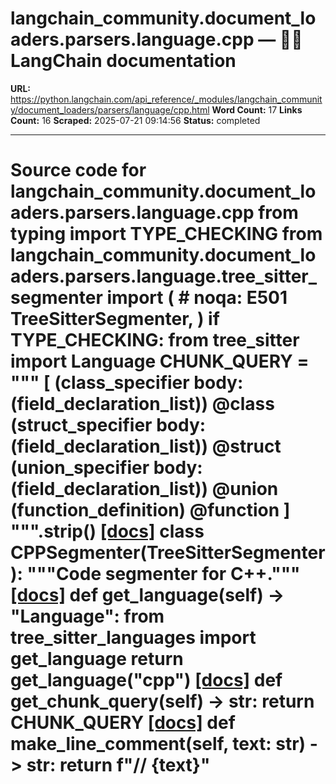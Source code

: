 # langchain_community.document_loaders.parsers.language.cpp — 🦜🔗 LangChain  documentation

**URL:** https://python.langchain.com/api_reference/_modules/langchain_community/document_loaders/parsers/language/cpp.html
**Word Count:** 17
**Links Count:** 16
**Scraped:** 2025-07-21 09:14:56
**Status:** completed

---

# Source code for langchain\_community.document\_loaders.parsers.language.cpp               from typing import TYPE_CHECKING          from langchain_community.document_loaders.parsers.language.tree_sitter_segmenter import (  # noqa: E501         TreeSitterSegmenter,     )          if TYPE_CHECKING:         from tree_sitter import Language               CHUNK_QUERY = """         [             (class_specifier                 body: (field_declaration_list)) @class             (struct_specifier                 body: (field_declaration_list)) @struct             (union_specifier                 body: (field_declaration_list)) @union              (function_definition) @function         ]     """.strip()                              [[docs]](https://python.langchain.com/api_reference/community/document_loaders/langchain_community.document_loaders.parsers.language.cpp.CPPSegmenter.html#langchain_community.document_loaders.parsers.language.cpp.CPPSegmenter)     class CPPSegmenter(TreeSitterSegmenter):         """Code segmenter for C++."""                         [[docs]](https://python.langchain.com/api_reference/community/document_loaders/langchain_community.document_loaders.parsers.language.cpp.CPPSegmenter.html#langchain_community.document_loaders.parsers.language.cpp.CPPSegmenter.get_language)         def get_language(self) -> "Language":             from tree_sitter_languages import get_language                  return get_language("cpp")                                        [[docs]](https://python.langchain.com/api_reference/community/document_loaders/langchain_community.document_loaders.parsers.language.cpp.CPPSegmenter.html#langchain_community.document_loaders.parsers.language.cpp.CPPSegmenter.get_chunk_query)         def get_chunk_query(self) -> str:             return CHUNK_QUERY                                        [[docs]](https://python.langchain.com/api_reference/community/document_loaders/langchain_community.document_loaders.parsers.language.cpp.CPPSegmenter.html#langchain_community.document_loaders.parsers.language.cpp.CPPSegmenter.make_line_comment)         def make_line_comment(self, text: str) -> str:             return f"// {text}"